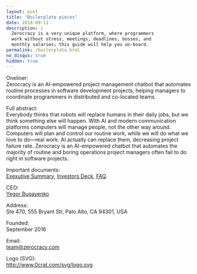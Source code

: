 ```yaml
---
layout: post
title: "Boilerplate pieces"
date: 2018-09-11
description: |
  Zerocracy is a very unique platform, where programmers
  work without stress, meetings, deadlines, bosses, and
  monthly salaries; this guide will help you on-board.
permalink: /boilerplate.html
no_disqus: true
hidden: true
---
```


Oneliner:<br/>
Zerocracy is an AI-empowered project management chatbot that
automates routine processes in software development projects,
helping managers to coordinate programmers in distributed and co-located teams.

Full abstract:<br/>
Everybody thinks that robots will replace
humans in their daily jobs, but we think
something else will happen.
With AI and modern communication
platforms computers will manage people,
not the other way around.
Computers will plan and control our routine
work, while we will do what we love to
do—real work.
AI actually can replace them, decreasing
project failure rate.
Zerocracy is an AI-empowered chatbot that automates the majority
of routine and boring operations project managers often fail to
do right in software projects.

Important documents:<br/>
[Exexutive Summary](http://papers.zold.io/executive-summary.pdf),
[Investors Deck](http://papers.zold.io/zerocracy-deck.pdf),
[FAQ](http://www.zerocracy.com/faq.html).

CEO:<br/>
[Yegor Bugayenko](http://www.yegor256.com)

Address:<br/>
Ste 470, 555 Bryant Str, Palo Alto, CA 94301, USA

Founded:<br/>
September 2016

Email:<br/>
[team@zerocracy.com](mailto:team@zerocracy.com)

Logo (SVG):<br/>
http://www.0crat.com/svg/logo.svg
